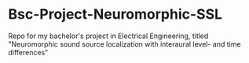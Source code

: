 # Bsc-Project-Neuromorphic-SSL
Repo for my bachelor's project in Electrical Engineering, titled "Neuromorphic sound source localization with interaural level- and time differences"
